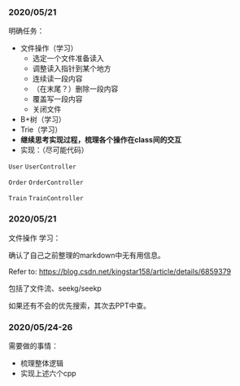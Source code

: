 ### 2020/05/21

明确任务：

- 文件操作（学习）
  - 选定一个文件准备读入
  - 调整读入指针到某个地方
  - 连续读一段内容
  - （在末尾？）删除一段内容
  - 覆盖写一段内容
  - 关闭文件
- B+树（学习）
- Trie（学习）
- **继续思考实现过程，梳理各个操作在class间的交互**
- 实现：（尽可能代码）

`User` `UserController`

`Order` `OrderController`

`Train` `TrainController`

### 2020/05/21

文件操作 学习：

确认了自己之前整理的markdown中无有用信息。

Refer to: https://blog.csdn.net/kingstar158/article/details/6859379

包括了文件流、seekg/seekp

如果还有不会的优先搜索，其次去PPT中查。

### 2020/05/24-26

需要做的事情：

- 梳理整体逻辑
- 实现上述六个cpp